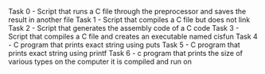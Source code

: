Task 0 - Script that runs a C file through the preprocessor and saves the result in another file
Task 1 - Script that compiles a C file but does not link
Task 2 - Script that generates the assembly code of a C code
Task 3 - Script that compiles a C file and creates an executable named cisfun
Task 4 - C program that prints exact string using puts
Task 5 - C program that prints exact string using printf
Task 6 - c program that prints the size of various types on the computer it is compiled and run on
